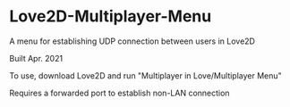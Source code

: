 # Love2D-Multiplayer-Menu
A menu for establishing UDP connection between users in Love2D

Built Apr. 2021

To use, download Love2D and run "Multiplayer in Love/Multiplayer Menu"

Requires a forwarded port to establish non-LAN connection

